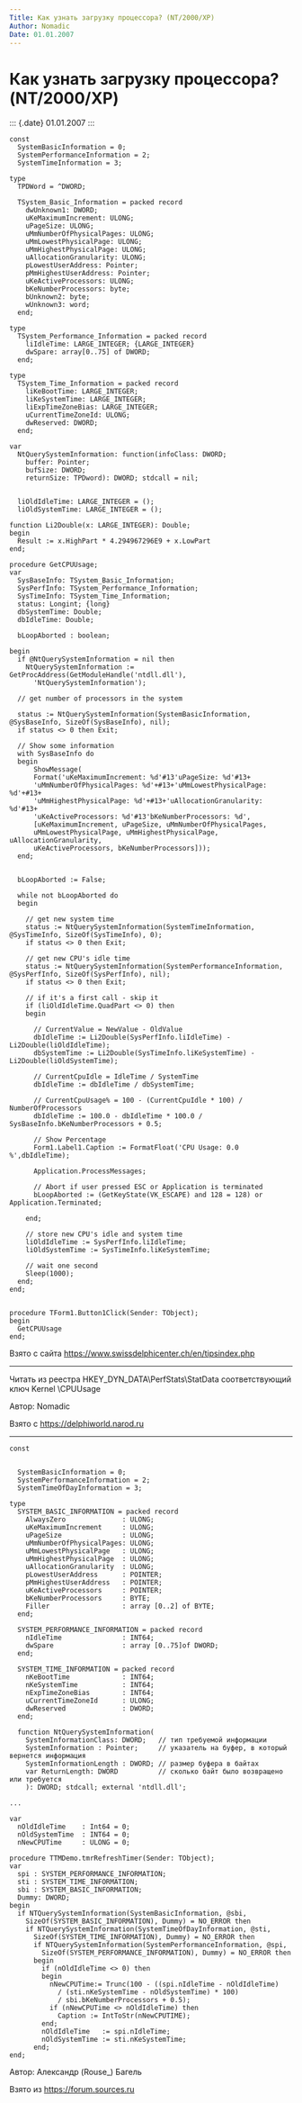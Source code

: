 ```yaml
---
Title: Как узнать загрузку процессора? (NT/2000/XP)
Author: Nomadic
Date: 01.01.2007
---
```


Как узнать загрузку процессора? (NT/2000/XP)
============================================

::: {.date}
01.01.2007
:::

    const 
      SystemBasicInformation = 0; 
      SystemPerformanceInformation = 2; 
      SystemTimeInformation = 3; 
     
    type 
      TPDWord = ^DWORD; 
     
      TSystem_Basic_Information = packed record 
        dwUnknown1: DWORD; 
        uKeMaximumIncrement: ULONG; 
        uPageSize: ULONG; 
        uMmNumberOfPhysicalPages: ULONG; 
        uMmLowestPhysicalPage: ULONG; 
        uMmHighestPhysicalPage: ULONG; 
        uAllocationGranularity: ULONG; 
        pLowestUserAddress: Pointer; 
        pMmHighestUserAddress: Pointer; 
        uKeActiveProcessors: ULONG; 
        bKeNumberProcessors: byte; 
        bUnknown2: byte; 
        wUnknown3: word; 
      end; 
     
    type 
      TSystem_Performance_Information = packed record 
        liIdleTime: LARGE_INTEGER; {LARGE_INTEGER} 
        dwSpare: array[0..75] of DWORD; 
      end; 
     
    type 
      TSystem_Time_Information = packed record 
        liKeBootTime: LARGE_INTEGER; 
        liKeSystemTime: LARGE_INTEGER; 
        liExpTimeZoneBias: LARGE_INTEGER; 
        uCurrentTimeZoneId: ULONG; 
        dwReserved: DWORD; 
      end; 
     
    var 
      NtQuerySystemInformation: function(infoClass: DWORD; 
        buffer: Pointer; 
        bufSize: DWORD; 
        returnSize: TPDword): DWORD; stdcall = nil; 
     
     
      liOldIdleTime: LARGE_INTEGER = (); 
      liOldSystemTime: LARGE_INTEGER = (); 
     
    function Li2Double(x: LARGE_INTEGER): Double; 
    begin 
      Result := x.HighPart * 4.294967296E9 + x.LowPart 
    end; 
     
    procedure GetCPUUsage; 
    var 
      SysBaseInfo: TSystem_Basic_Information; 
      SysPerfInfo: TSystem_Performance_Information; 
      SysTimeInfo: TSystem_Time_Information; 
      status: Longint; {long} 
      dbSystemTime: Double; 
      dbIdleTime: Double; 
     
      bLoopAborted : boolean; 
     
    begin 
      if @NtQuerySystemInformation = nil then 
        NtQuerySystemInformation := GetProcAddress(GetModuleHandle('ntdll.dll'), 
          'NtQuerySystemInformation'); 
     
      // get number of processors in the system 
     
      status := NtQuerySystemInformation(SystemBasicInformation, @SysBaseInfo, SizeOf(SysBaseInfo), nil); 
      if status <> 0 then Exit; 
     
      // Show some information 
      with SysBaseInfo do 
      begin 
          ShowMessage( 
          Format('uKeMaximumIncrement: %d'#13'uPageSize: %d'#13+ 
          'uMmNumberOfPhysicalPages: %d'+#13+'uMmLowestPhysicalPage: %d'+#13+ 
          'uMmHighestPhysicalPage: %d'+#13+'uAllocationGranularity: %d'#13+ 
          'uKeActiveProcessors: %d'#13'bKeNumberProcessors: %d', 
          [uKeMaximumIncrement, uPageSize, uMmNumberOfPhysicalPages, 
          uMmLowestPhysicalPage, uMmHighestPhysicalPage, uAllocationGranularity, 
          uKeActiveProcessors, bKeNumberProcessors])); 
      end; 
     
     
      bLoopAborted := False; 
     
      while not bLoopAborted do 
      begin 
     
        // get new system time 
        status := NtQuerySystemInformation(SystemTimeInformation, @SysTimeInfo, SizeOf(SysTimeInfo), 0); 
        if status <> 0 then Exit; 
     
        // get new CPU's idle time 
        status := NtQuerySystemInformation(SystemPerformanceInformation, @SysPerfInfo, SizeOf(SysPerfInfo), nil); 
        if status <> 0 then Exit; 
     
        // if it's a first call - skip it 
        if (liOldIdleTime.QuadPart <> 0) then 
        begin 
     
          // CurrentValue = NewValue - OldValue 
          dbIdleTime := Li2Double(SysPerfInfo.liIdleTime) - Li2Double(liOldIdleTime); 
          dbSystemTime := Li2Double(SysTimeInfo.liKeSystemTime) - Li2Double(liOldSystemTime); 
     
          // CurrentCpuIdle = IdleTime / SystemTime 
          dbIdleTime := dbIdleTime / dbSystemTime; 
     
          // CurrentCpuUsage% = 100 - (CurrentCpuIdle * 100) / NumberOfProcessors 
          dbIdleTime := 100.0 - dbIdleTime * 100.0 / SysBaseInfo.bKeNumberProcessors + 0.5; 
     
          // Show Percentage 
          Form1.Label1.Caption := FormatFloat('CPU Usage: 0.0 %',dbIdleTime); 
     
          Application.ProcessMessages; 
     
          // Abort if user pressed ESC or Application is terminated 
          bLoopAborted := (GetKeyState(VK_ESCAPE) and 128 = 128) or Application.Terminated; 
     
        end; 
     
        // store new CPU's idle and system time 
        liOldIdleTime := SysPerfInfo.liIdleTime; 
        liOldSystemTime := SysTimeInfo.liKeSystemTime; 
     
        // wait one second 
        Sleep(1000); 
      end; 
    end; 
     
     
    procedure TForm1.Button1Click(Sender: TObject); 
    begin 
      GetCPUUsage 
    end; 

Взято с сайта <https://www.swissdelphicenter.ch/en/tipsindex.php>

------------------------------------------------------------------------

Читать из реестра HKEY\_DYN\_DATA\\PerfStats\\StatData соответствующий
ключ Kernel \\CPUUsage

Автор: Nomadic

Взято с <https://delphiworld.narod.ru>

------------------------------------------------------------------------

    const

     
      SystemBasicInformation = 0; 
      SystemPerformanceInformation = 2; 
      SystemTimeOfDayInformation = 3; 
     
    type
      SYSTEM_BASIC_INFORMATION = packed record
        AlwaysZero              : ULONG;
        uKeMaximumIncrement     : ULONG;
        uPageSize               : ULONG;
        uMmNumberOfPhysicalPages: ULONG;
        uMmLowestPhysicalPage   : ULONG;
        uMmHighestPhysicalPage  : ULONG;
        uAllocationGranularity  : ULONG;
        pLowestUserAddress      : POINTER;
        pMmHighestUserAddress   : POINTER;
        uKeActiveProcessors     : POINTER;
        bKeNumberProcessors     : BYTE;
        Filler                  : array [0..2] of BYTE;
      end;
     
      SYSTEM_PERFORMANCE_INFORMATION = packed record
        nIdleTime               : INT64;
        dwSpare                 : array [0..75]of DWORD;
      end;
     
      SYSTEM_TIME_INFORMATION = packed record
        nKeBootTime             : INT64;
        nKeSystemTime           : INT64;
        nExpTimeZoneBias        : INT64;
        uCurrentTimeZoneId      : ULONG;
        dwReserved              : DWORD;
      end;
     
      function NtQuerySystemInformation(
        SystemInformationClass: DWORD;   // тип требуемой информации
        SystemInformation : Pointer;     // указатель на буфер, в который вернется информация
        SystemInformationLength : DWORD; // размер буфера в байтах
        var ReturnLength: DWORD          // сколько байт было возвращено или требуется
        ): DWORD; stdcall; external 'ntdll.dll';
     
    ...
     
    var
      nOldIdleTime    : Int64 = 0;
      nOldSystemTime  : INT64 = 0;
      nNewCPUTime     : ULONG = 0;
     
    procedure TTMDemo.tmrRefreshTimer(Sender: TObject);
    var
      spi : SYSTEM_PERFORMANCE_INFORMATION;
      sti : SYSTEM_TIME_INFORMATION;
      sbi : SYSTEM_BASIC_INFORMATION;
      Dummy: DWORD;
    begin
      if NTQuerySystemInformation(SystemBasicInformation, @sbi,
        SizeOf(SYSTEM_BASIC_INFORMATION), Dummy) = NO_ERROR then
        if NTQuerySystemInformation(SystemTimeOfDayInformation, @sti,
          SizeOf(SYSTEM_TIME_INFORMATION), Dummy) = NO_ERROR then
          if NTQuerySystemInformation(SystemPerformanceInformation, @spi,
            SizeOf(SYSTEM_PERFORMANCE_INFORMATION), Dummy) = NO_ERROR then
          begin
            if (nOldIdleTime <> 0) then
            begin
              nNewCPUTime:= Trunc(100 - ((spi.nIdleTime - nOldIdleTime)
                / (sti.nKeSystemTime - nOldSystemTime) * 100)
                / sbi.bKeNumberProcessors + 0.5);
              if (nNewCPUTime <> nOldIdleTime) then
                Caption := IntToStr(nNewCPUTIME);
            end;
            nOldIdleTime   := spi.nIdleTime;
            nOldSystemTime := sti.nKeSystemTime;
          end;
    end;

Автор: Александр (Rouse\_) Багель

Взято из <https://forum.sources.ru>
